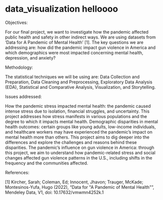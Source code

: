 # data_visualization helloooo
Objectives:

For our final project, we want to investigate how the pandemic affected public health and safety in other indirect ways. We are using datasets from ‘Data for A Pandemic of Mental Health’ [1]. The key questions we are addressing are: how did the pandemic impact gun violence in America and which demographics were most impacted concerning mental health, depression, and anxiety? 

Methodology:

The statistical techniques we will be using are: Data Collection and Preparation, Data Cleaning and Preprocessing, Exploratory Data Analysis (EDA), Statistical and Comparative Analysis, Visualization, and Storytelling. 

Issues addressed:

How the pandemic stress impacted mental health: the pandemic caused intense stress due to isolation, financial struggles, and uncertainty. This project addresses how stress manifests in various populations and the degree to which it impacts mental health.
Demographic disparities in mental health outcomes: certain groups like young adults, low-income individuals, and healthcare workers may have experienced the pandemic’s impact on mental health more than others. This project aims to dig deeper into the differences and explore the challenges and reasons behind these disparities.
The pandemic’s influence on gun violence in America: through this project, we aim to understand how pandemic-related stress and social changes affected gun violence patterns in the U.S., including shifts in the frequency and the communities affected.


References:

[1] Kircher, Sarah; Coleman, Ed; Innocent, Jhavon; Trauger, McKade; Montesinos-Yufa, Hugo (2022), “Data for "A Pandemic of Mental Health"”, Mendeley Data, V1, doi: 10.17632/vmwmn4252k.1

